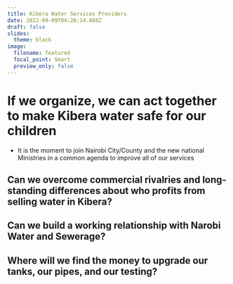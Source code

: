 ```yaml
---
title: Kibera Water Services Providers
date: 2022-09-09T04:26:14.868Z
draft: false
slides:
  theme: black
image:
  filename: featured
  focal_point: Smart
  preview_only: false
---
```

# If we organize, we can act together to make Kibera water safe for our children
- It is the moment to join Nairobi City/County and the new national Ministries in a common agenda to improve all of our services
## Can we overcome commercial rivalries and long-standing differences about who profits from selling water in Kibera? 
## Can we build a working relationship with Narobi Water and Sewerage?
## Where will we find the money to upgrade our tanks, our pipes, and our testing?